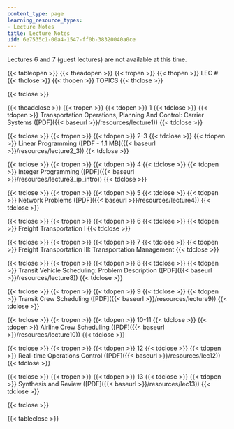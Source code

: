 ```yaml
---
content_type: page
learning_resource_types:
- Lecture Notes
title: Lecture Notes
uid: 6e7535c1-00a4-1547-ff0b-38320040a0ce
---
```


Lectures 6 and 7 (guest lectures) are not available at this time.

{{< tableopen >}}
{{< theadopen >}}
{{< tropen >}}
{{< thopen >}}
LEC #
{{< thclose >}}
{{< thopen >}}
TOPICS
{{< thclose >}}

{{< trclose >}}

{{< theadclose >}}
{{< tropen >}}
{{< tdopen >}}
1
{{< tdclose >}}
{{< tdopen >}}
Transportation Operations, Planning And Control: Carrier Systems ([PDF]({{< baseurl >}}/resources/lecture1))
{{< tdclose >}}

{{< trclose >}}
{{< tropen >}}
{{< tdopen >}}
2-3
{{< tdclose >}}
{{< tdopen >}}
Linear Programming ([PDF - 1.1 MB]({{< baseurl >}}/resources/lecture2_3))
{{< tdclose >}}

{{< trclose >}}
{{< tropen >}}
{{< tdopen >}}
4
{{< tdclose >}}
{{< tdopen >}}
Integer Programming ([PDF]({{< baseurl >}}/resources/lecture3_ip_intro))
{{< tdclose >}}

{{< trclose >}}
{{< tropen >}}
{{< tdopen >}}
5
{{< tdclose >}}
{{< tdopen >}}
Network Problems ([PDF]({{< baseurl >}}/resources/lecture4))
{{< tdclose >}}

{{< trclose >}}
{{< tropen >}}
{{< tdopen >}}
6
{{< tdclose >}}
{{< tdopen >}}
Freight Transportation I
{{< tdclose >}}

{{< trclose >}}
{{< tropen >}}
{{< tdopen >}}
7
{{< tdclose >}}
{{< tdopen >}}
Freight Transportation III: Transportation Management
{{< tdclose >}}

{{< trclose >}}
{{< tropen >}}
{{< tdopen >}}
8
{{< tdclose >}}
{{< tdopen >}}
Transit Vehicle Scheduling: Problem Description ([PDF]({{< baseurl >}}/resources/lecture8))
{{< tdclose >}}

{{< trclose >}}
{{< tropen >}}
{{< tdopen >}}
9
{{< tdclose >}}
{{< tdopen >}}
Transit Crew Scheduling ([PDF]({{< baseurl >}}/resources/lecture9))
{{< tdclose >}}

{{< trclose >}}
{{< tropen >}}
{{< tdopen >}}
10-11
{{< tdclose >}}
{{< tdopen >}}
Airline Crew Scheduling ([PDF]({{< baseurl >}}/resources/lecture10))
{{< tdclose >}}

{{< trclose >}}
{{< tropen >}}
{{< tdopen >}}
12
{{< tdclose >}}
{{< tdopen >}}
Real-time Operations Control ([PDF]({{< baseurl >}}/resources/lec12))
{{< tdclose >}}

{{< trclose >}}
{{< tropen >}}
{{< tdopen >}}
13
{{< tdclose >}}
{{< tdopen >}}
Synthesis and Review ([PDF]({{< baseurl >}}/resources/lec13))
{{< tdclose >}}

{{< trclose >}}

{{< tableclose >}}